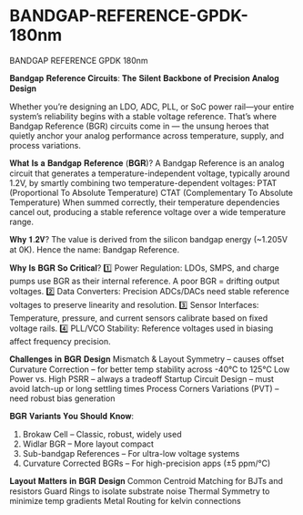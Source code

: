 # BANDGAP-REFERENCE-GPDK-180nm
BANDGAP REFERENCE GPDK 180nm

𝐁𝐚𝐧𝐝𝐠𝐚𝐩 𝐑𝐞𝐟𝐞𝐫𝐞𝐧𝐜𝐞 𝐂𝐢𝐫𝐜𝐮𝐢𝐭𝐬: 𝐓𝐡𝐞 𝐒𝐢𝐥𝐞𝐧𝐭 𝐁𝐚𝐜𝐤𝐛𝐨𝐧𝐞 𝐨𝐟 𝐏𝐫𝐞𝐜𝐢𝐬𝐢𝐨𝐧 𝐀𝐧𝐚𝐥𝐨𝐠 𝐃𝐞𝐬𝐢𝐠𝐧

Whether you’re designing an LDO, ADC, PLL, or SoC power rail—your entire system’s reliability begins with a stable voltage reference.
That’s where Bandgap Reference (BGR) circuits come in — the unsung heroes that quietly anchor your analog performance across temperature, supply, and process variations.

𝐖𝐡𝐚𝐭 𝐈𝐬 𝐚 𝐁𝐚𝐧𝐝𝐠𝐚𝐩 𝐑𝐞𝐟𝐞𝐫𝐞𝐧𝐜𝐞 (𝐁𝐆𝐑)?
A Bandgap Reference is an analog circuit that generates a temperature-independent voltage, typically around 1.2V, by smartly combining two temperature-dependent voltages:
PTAT (Proportional To Absolute Temperature)
CTAT (Complementary To Absolute Temperature)
When summed correctly, their temperature dependencies cancel out, producing a stable reference voltage over a wide temperature range.

𝐖𝐡𝐲 𝟏.𝟐𝐕?
The value is derived from the silicon bandgap energy (~1.205V at 0K).
 Hence the name: Bandgap Reference.

𝐖𝐡𝐲 𝐈𝐬 𝐁𝐆𝐑 𝐒𝐨 𝐂𝐫𝐢𝐭𝐢𝐜𝐚𝐥?
1️⃣ Power Regulation:
 LDOs, SMPS, and charge pumps use BGR as their internal reference. A poor BGR = drifting output voltages.
2️⃣ Data Converters:
 Precision ADCs/DACs need stable reference voltages to preserve linearity and resolution.
3️⃣ Sensor Interfaces:
 Temperature, pressure, and current sensors calibrate based on fixed voltage rails.
4️⃣ PLL/VCO Stability:
 Reference voltages used in biasing affect frequency precision.

𝐂𝐡𝐚𝐥𝐥𝐞𝐧𝐠𝐞𝐬 𝐢𝐧 𝐁𝐆𝐑 𝐃𝐞𝐬𝐢𝐠𝐧
Mismatch & Layout Symmetry – causes offset
Curvature Correction – for better temp stability across -40°C to 125°C
Low Power vs. High PSRR – always a tradeoff
Startup Circuit Design – must avoid latch-up or long settling times
Process Corners Variations (PVT) – need robust bias generation

 𝐁𝐆𝐑 𝐕𝐚𝐫𝐢𝐚𝐧𝐭𝐬 𝐘𝐨𝐮 𝐒𝐡𝐨𝐮𝐥𝐝 𝐊𝐧𝐨𝐰:
1. Brokaw Cell – Classic, robust, widely used
2. Widlar BGR – More layout compact
3. Sub-bandgap References – For ultra-low voltage systems
4. Curvature Corrected BGRs – For high-precision apps (±5 ppm/°C)

𝐋𝐚𝐲𝐨𝐮𝐭 𝐌𝐚𝐭𝐭𝐞𝐫𝐬 𝐢𝐧 𝐁𝐆𝐑 𝐃𝐞𝐬𝐢𝐠𝐧
Common Centroid Matching for BJTs and resistors
Guard Rings to isolate substrate noise
Thermal Symmetry to minimize temp gradients
Metal Routing for kelvin connections

